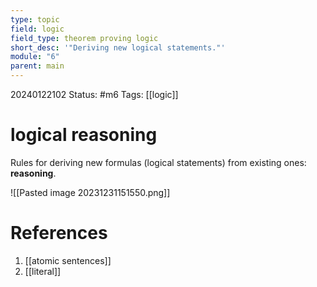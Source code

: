 ```yaml
---
type: topic
field: logic
field_type: theorem proving logic
short_desc: '"Deriving new logical statements."'
module: "6"
parent: main
---
```

20240122102
Status: #m6
Tags: [[logic]]

# logical reasoning

Rules for deriving new formulas (logical statements) from existing ones: **reasoning**.


![[Pasted image 20231231151550.png]]
# References

1. [[atomic sentences]]
2. [[literal]]

